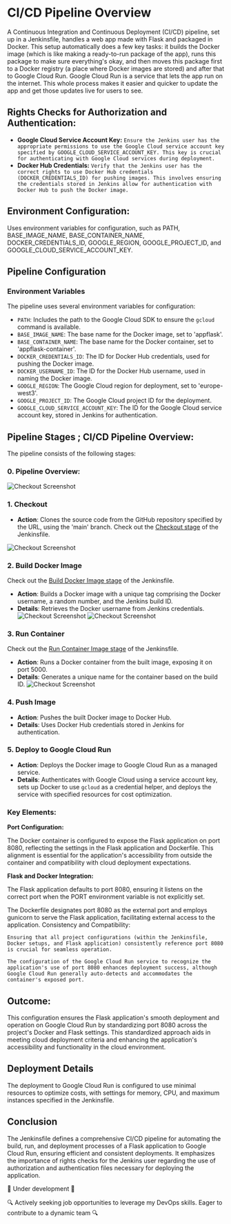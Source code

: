 


# CI/CD Pipeline Overview

A Continuous Integration and Continuous Deployment (CI/CD) pipeline, set up in a Jenkinsfile, handles a web app made with Flask and packaged in Docker. This setup automatically does a few key tasks: it builds the Docker image (which is like making a ready-to-run package of the app), runs this package to make sure everything's okay, and then moves this package first to a Docker registry (a place where Docker images are stored) and after that to Google Cloud Run. Google Cloud Run is a service that lets the app run on the internet. This whole process makes it easier and quicker to update the app and get those updates live for users to see.
## Rights Checks for Authorization and Authentication:

- **Google Cloud Service Account Key:** `Ensure the Jenkins user has the appropriate permissions to use the Google Cloud service account key specified by GOOGLE_CLOUD_SERVICE_ACCOUNT_KEY. This key is crucial for authenticating with Google Cloud services during deployment.`
- **Docker Hub Credentials:** `Verify that the Jenkins user has the correct rights to use Docker Hub credentials (DOCKER_CREDENTIALS_ID) for pushing images. This involves ensuring the credentials stored in Jenkins allow for authentication with Docker Hub to push the Docker image.`



## Environment Configuration:

Uses environment variables for configuration, such as PATH, BASE_IMAGE_NAME, BASE_CONTAINER_NAME, DOCKER_CREDENTIALS_ID, GOOGLE_REGION, GOOGLE_PROJECT_ID, and GOOGLE_CLOUD_SERVICE_ACCOUNT_KEY.


## Pipeline Configuration

### Environment Variables

The pipeline uses several environment variables for configuration:

- `PATH`: Includes the path to the Google Cloud SDK to ensure the `gcloud` command is available.
- `BASE_IMAGE_NAME`: The base name for the Docker image, set to 'appflask'.
- `BASE_CONTAINER_NAME`: The base name for the Docker container, set to 'appflask-container'.
- `DOCKER_CREDENTIALS_ID`: The ID for Docker Hub credentials, used for pushing the Docker image.
- `DOCKER_USERNAME_ID`: The ID for the Docker Hub username, used in naming the Docker image.
- `GOOGLE_REGION`: The Google Cloud region for deployment, set to 'europe-west3'.
- `GOOGLE_PROJECT_ID`: The Google Cloud project ID for the deployment.
- `GOOGLE_CLOUD_SERVICE_ACCOUNT_KEY`: The ID for the Google Cloud service account key, stored in Jenkins for authentication.

## Pipeline Stages ; CI/CD Pipeline Overview:

The pipeline consists of the following stages:


### 0. Pipeline Overview:
![Checkout Screenshot](screenshots/jenkins_pipeline/1.%20AppFlaskCICDView.JPG)

### 1. Checkout

- **Action**: Clones the source code from the GitHub repository specified by the URL, using the 'main' branch.
Check out the [Checkout stage](https://github.com/YavorMarkov/appflask/blob/main/Jenkinsfile#L16-L21) of the Jenkinsfile.

![Checkout Screenshot](screenshots/checkout/3.%20Checkout.JPG)

### 2. Build Docker Image
Check out the [Build Docker Image stage](https://github.com/YavorMarkov/appflask/blob/main/Jenkinsfile#L23-L39) of the Jenkinsfile.

- **Action**: Builds a Docker image with a unique tag comprising the Docker username, a random number, and the Jenkins build ID.
- **Details**: Retrieves the Docker username from Jenkins credentials.
![Checkout Screenshot]( screenshots/build_docker_image/4.%20Build%20Docker%20Image.JPG ) 
![Checkout Screenshot]( screenshots/build_docker_image/5.%20Build%20Docker%20Image.JPG ) 


### 3. Run Container
Check out the [Run Container Image stage](https://github.com/YavorMarkov/appflask/blob/main/Jenkinsfile#L41-L49) of the Jenkinsfile.

- **Action**: Runs a Docker container from the built image, exposing it on port 5000.
- **Details**: Generates a unique name for the container based on the build ID.
![Checkout Screenshot](screenshots/run_container/6.%20Run_Container.JPG)

### 4. Push Image

- **Action**: Pushes the built Docker image to Docker Hub.
- **Details**: Uses Docker Hub credentials stored in Jenkins for authentication.

### 5. Deploy to Google Cloud Run

- **Action**: Deploys the Docker image to Google Cloud Run as a managed service.
- **Details**: Authenticates with Google Cloud using a service account key, sets up Docker to use `gcloud` as a credential helper, and deploys the service with specified resources for cost optimization.

### Key Elements:
**Port Configuration:** 

The Docker container is configured to expose the Flask application on port 8080, reflecting the settings in the Flask application and Dockerfile. This alignment is essential for the application's accessibility from outside the container and compatibility with cloud deployment expectations.

**Flask and Docker Integration:**

The Flask application defaults to port 8080, ensuring it listens on the correct port when the PORT environment variable is not explicitly set.

The Dockerfile designates port 8080 as the external port and employs gunicorn to serve the Flask application, facilitating external access to the application.
Consistency and Compatibility:

`Ensuring that all project configurations (within the Jenkinsfile, Docker setups, and Flask application) consistently reference port 8080 is crucial for seamless operation.`

`The configuration of the Google Cloud Run service to recognize the application's use of port 8080 enhances deployment success, although Google Cloud Run generally auto-detects and accommodates the container's exposed port.`

## Outcome:
This configuration ensures the Flask application's smooth deployment and operation on Google Cloud Run by standardizing port 8080 across the project's Docker and Flask settings. This standardized approach aids in meeting cloud deployment criteria and enhancing the application's accessibility and functionality in the cloud environment.


## Deployment Details

The deployment to Google Cloud Run is configured to use minimal resources to optimize costs, with settings for memory, CPU, and maximum instances specified in the Jenkinsfile.

## Conclusion

The Jenkinsfile defines a comprehensive CI/CD pipeline for automating the build, run, and deployment processes of a Flask application to Google Cloud Run, ensuring efficient and consistent deployments. It emphasizes the importance of rights checks for the Jenkins user regarding the use of authorization and authentication files necessary for deploying the application.



 🚧 Under development 🚧 
 
 🔍 Actively seeking job opportunities to leverage my DevOps skills. Eager to contribute to a dynamic team 🔍
